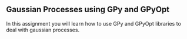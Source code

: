 ## Gaussian Processes using GPy and GPyOpt

In this assignment you will learn how to use GPy and GPyOpt libraries to deal with gaussian processes.